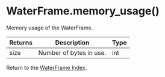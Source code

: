 # WaterFrame.memory_usage()

Memory usage of the WaterFrame.

Returns | Description | Type
--- | --- | ---
size | Number of bytes in use. | int

Return to the [WaterFrame Index](index_waterframe.md).
